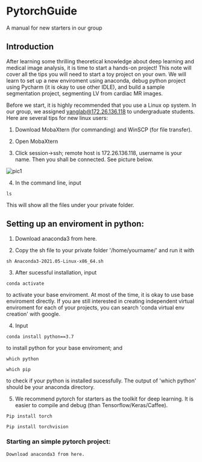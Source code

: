 # PytorchGuide
A manual for new starters in our group

## Introduction

After learning some thrilling theoretical knowledge about deep learning and medical image analysis, it is time to start a hands-on project! This note will cover all the tips you will need to start a toy project on your own. We will learn to set up a new enviroment using anaconda, debug python project using Pycharm (it is okay to use other IDLE), and build a sample segmentation project, segmenting LV from cardiac MR images. 
 
Before we start, it is highly recommended that you use a Linux op system. In our group, we assigned yanglab@172.26.136.118 to undergraduate students. Here are several tips for new linux users: 

1. Download MobaXtern (for commanding) and WinSCP (for file transfer). 

2. Open MobaXtern 

3. Click session->ssh; remote host is  172.26.136.118, username is your name. Then you shall be connected. See picture below.

![pic1](images/moba.png=200x200) 

4. In the command line, input 
```
ls
```
This will show all the files under your private folder.  

 
## Setting up an enviroment in python: 

1. Download anaconda3 from here.  

2. Copy the sh file to your private folder '/home/yourname/' and run it with 
```
sh Anaconda3-2021.05-Linux-x86_64.sh 
```

3. After sucessful installation, input 
```
conda activate 
```
to activate your base enviroment. At most of the time, it is okay to use base enviroment directly. If you are still interested in creating independent virtual enviroment for each of your projects, you can search 'conda virtual env creation' with google.  

4. Input  
```
conda install python==3.7 
```
to install python for your base enviroment; and 
```
which python 

which pip 
```
to check if your python is installed sucessfully. The output of 'which python' should be your anaconda directory.

5.  We recommend pytorch for starters as the toolkit for deep learning. It is easier to compile and debug (than Tensorflow/Keras/Caffee).  
```
Pip install torch 

Pip install torchvision 
```

 

 

### Starting an simple pytorch project: 

    Download anaconda3 from here.  
